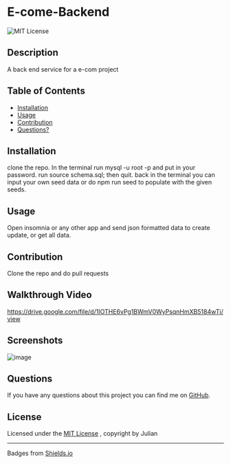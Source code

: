 # E-come-Backend
![MIT License](https://img.shields.io/badge/License-MIT-brightgreen)
## Description
A back end service for a e-com project
## Table of Contents
* [Installation](#installation)
* [Usage](#usage)
* [Contribution](#contribution)
* [Questions?](#questions)
## Installation
clone the repo. In the terminal run mysql -u root -p and put in your password. run source schema.sql; then quit. back in the terminal you can input your own seed data or do npm run seed to populate with the given seeds.
## Usage
Open insomnia or any other app and send json formatted data to create update, or get all data.
## Contribution
Clone the repo and do pull requests
## Walkthrough Video
https://drive.google.com/file/d/1IOTHE6vPg1BWmV0WyPsqnHmXB5184wTj/view
## Screenshots
![image](https://user-images.githubusercontent.com/16601941/223833948-53d9361d-268e-40b9-a3b0-21a604041ea4.png)
## Questions

If you have any questions about this project you can find me on [GitHub](https://github.com/NotEnoughBacon).

## License

Licensed under the [MIT License](https://mit-license.org)
, copyright by Julian 
____

Badges from [Shields.io](https://shields.io)
